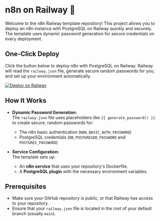 # n8n on Railway 🚀

Welcome to the n8n Railway template repository! This project allows you to deploy an n8n instance with PostgreSQL on Railway quickly and securely. The template uses dynamic password generation for secure credentials on every deployment.

## One‑Click Deploy

Click the button below to deploy n8n with PostgreSQL on Railway. Railway will read the `railway.json` file, generate secure random passwords for you, and set up your environment automatically.

[![Deploy on Railway](https://railway.app/button.svg)](https://railway.app/new/template?repo=https://github.com/leonardocuco/n8n-railway)

## How It Works

- **Dynamic Password Generation:**  
  The `railway.json` file uses placeholders like `{{ generate_password() }}` to create secure, random passwords for:
  - The n8n basic authentication (`N8N_BASIC_AUTH_PASSWORD`)
  - PostgreSQL credentials (`DB_POSTGRESDB_PASSWORD` and `POSTGRES_PASSWORD`)

- **Service Configuration:**  
  The template sets up:
  - An **n8n service** that uses your repository's Dockerfile.
  - A **PostgreSQL plugin** with the necessary environment variables.

## Prerequisites

- Make sure your GitHub repository is public, or that Railway has access to your repository.
- Ensure that your `railway.json` file is located in the root of your default branch (usually `main`).
